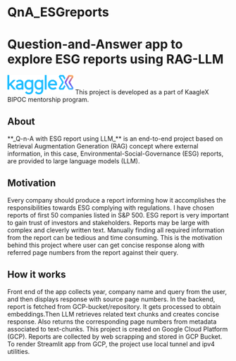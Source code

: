   # QnA_ESGreports
  
  # __Question-and-Answer app to explore ESG reports using RAG-LLM__

[<img src="./images/kx-image.png" width="150" />](./link/to/png/file) This project is developed as a part of KaagleX BIPOC mentorship program.

## About
<p> **_Q-n-A with ESG report using LLM_** is an end-to-end project based on Retrieval Augmentation Generation (RAG) concept where external information, in this case, Environmental-Social-Governance (ESG) reports, are provided to large language models (LLM). </p>

 ## Motivation
<p> Every company should produce a report informing how it accomplishes the responsibilities towards ESG complying with regulations. I have chosen reports of first 50 companies listed in S&P 500. ESG report is very important to gain trust of investors and stakeholders. Reports may be large with complex and cleverly written text. Manually finding all required information from the report can be tedious and time consuming. This is the motivation behind this project where user can get concise response along with referred page numbers from the report against their query.  </p>

## How it works
<p> Front end of the app collects year, company name and query from the user, and then displays response with source page numbers. In the backend, report is fetched from GCP-bucket/repository. It gets processed to obtain embeddings.Then LLM retrieves related text chunks and creates concise response. Also returns the corresponding page numbers from metadata associated to text-chunks. This project is created on Google Cloud Platform (GCP). Reports are collected by web scrapping and stored in GCP Bucket. To render Streamlit app from GCP, the project use local tunnel and ipv4 utilities. </p>

